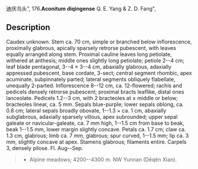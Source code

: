 迪庆乌头",
176.**Aconitum diqingense** Q. E. Yang & Z. D. Fang",

## Description
Caudex unknown. Stem ca. 70 cm, simple or branched below inflorescence, proximally glabrous, apically sparsely retrorse pubescent, with leaves equally arranged along stem. Proximal cauline leaves long petiolate, withered at anthesis; middle ones slightly long petiolate; petiole 2--4 cm; leaf blade pentagonal, 3--4 × 3--4 cm, abaxially glabrous, adaxially appressed pubescent, base cordate, 3-sect; central segment rhombic, apex acuminate, subpinnately parted; lateral segments obliquely flabellate, unequally 2-parted. Inflorescence 8--12 cm, ca. 12-flowered; rachis and pedicels densely retrorse pubescent; proximal bracts leaflike, distal ones lanceolate. Pedicels 1.2--3 cm, with 2 bracteoles at ± middle or below; bracteoles linear, ca. 5 mm. Sepals blue-purple; lower sepals oblong, ca. 0.8 cm; lateral sepals broadly obovate, 1--1.3 × ca. 1 cm, abaxially subglabrous, adaxially sparsely villous, apex subrounded; upper sepal galeate or navicular-galeate, ca. 7 mm high, 1--1.5 cm from base to beak, beak 1--1.5 mm, lower margin slightly concave. Petals ca. 1.7 cm; claw ca. 1.3 cm, glabrous; limb ca. 7 mm, glabrous; spur curved, 1--1.5 mm; lip ca. 3 mm, slightly concave at apex. Stamens glabrous; filaments entire. Carpels 3, densely pilose. Fl. Aug--Sep.

> * Alpine meadows; 4200--4300 m. NW Yunnan (Dêqên Xian).
